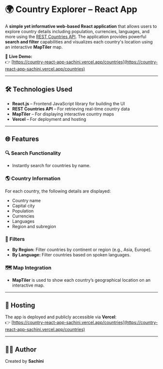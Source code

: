 # 🌍 Country Explorer – React App

A **simple yet informative web-based React application** that allows users to explore country details including population, currencies, languages, and more using the [REST Countries API](https://restcountries.com/). The application provides powerful **search and filter** capabilities and visualizes each country's location using an interactive **MapTiler** map.

🔗 **Live Demo:**  
👉 [https://country-react-app-sachini.vercel.app/countries](https://country-react-app-sachini.vercel.app/countries)

---

## 🛠️ Technologies Used

- **React.js** – Frontend JavaScript library for building the UI
- **REST Countries API** – For retrieving real-time country data
- **MapTiler** – For displaying interactive country maps
- **Vercel** – For deployment and hosting

---

## 🌐 Features

### 🔍 Search Functionality
- Instantly search for countries by name.

### 🌎 Country Information
For each country, the following details are displayed:
- Country name
- Capital city
- Population
- Currencies
- Languages
- Region and subregion

### 📌 Filters
- **By Region:** Filter countries by continent or region (e.g., Asia, Europe).
- **By Language:** Filter countries based on spoken languages.

### 🗺️ Map Integration
- **MapTiler** is used to show each country’s geographical location on an interactive map.

---

## 🚀 Hosting

The app is deployed and publicly accessible via **Vercel**:  
👉 [https://country-react-app-sachini.vercel.app/countries](https://country-react-app-sachini.vercel.app/countries)

---

## 🙋‍♀️ Author

Created by **Sachini**  

